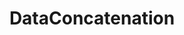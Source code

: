 ---
title: "DataConcatenation"
description: ""
icon: "toggle_off"
weight: 5010600
draft: false
icon:
---